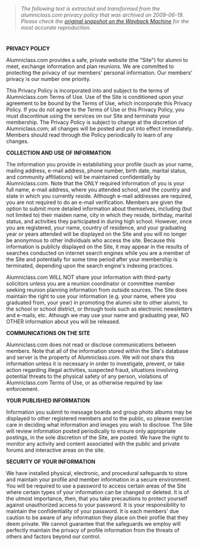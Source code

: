 > *The following text is extracted and transformed from the alumniclass.com privacy policy that was archived on 2009-06-19. Please check the [original snapshot on the Wayback Machine](https://web.archive.org/web/20090619211322id_/http%3A//www.alumniclass.com/privacy_policy.php) for the most accurate reproduction.*

# 

**PRIVACY POLICY**

Alumniclass.com provides a safe, private website (the "Site") for alumni to meet, exchange information and plan reunions. We are committed to protecting the privacy of our members' personal information. Our members' privacy is our number one priority. 

This Privacy Policy is incorporated into and subject to the terms of Alumniclass.com Terms of Use. Use of the Site is conditioned upon your agreement to be bound by the Terms of Use, which incorporate this Privacy Policy. If you do not agree to the Terms of Use or this Privacy Policy, you must discontinue using the services on our Site and terminate your membership. The Privacy Policy is subject to change at the discretion of Alumniclass.com; all changes will be posted and put into effect immediately. Members should read through the Policy periodically to learn of any changes. 

**COLLECTION AND USE OF INFORMATION**

The information you provide in establishing your profile (such as your name, mailing address, e-mail address, phone number, birth date, marital status, and community affiliations) will be maintained confidentially by Alumniclass.com. Note that the ONLY required information of you is your full name, e-mail address, where you attended school, and the country and state in which you currently reside. Although e-mail addresses are required, you are not required to do an e-mail verification. Members are given the option to submit more detailed information about themselves, including (but not limited to) their maiden name, city in which they reside, birthday, marital status, and activities they participated in during high school. However, once you are registered, your name, country of residence, and your graduating year or years attended will be displayed on the Site and you will no longer be anonymous to other individuals who access the site. Because this information is publicly displayed on the Site, it may appear in the results of searches conducted on internet search engines while you are a member of the Site and potentially for some time period after your membership is terminated, depending upon the search engine's indexing practices. 

Alumniclass.com WILL NOT share your information with third-party solicitors unless you are a reunion coordinator or committee member seeking reunion planning information from outside sources. The Site does maintain the right to use your information (e.g. your name, where you graduated from, your year) in promoting the alumni site to other alumni, to the school or school district, or through tools such as electronic newsletters and e-mails, etc. Athough we may use your name and graduating year, NO OTHER information about you will be released.

**COMMUNICATIONS ON THE SITE**

Alumniclass.com does not read or disclose communications between members. Note that all of the information stored within the Site's database and server is the property of Alumniclass.com. We will not share this information unless it is necessary in order to investigate, prevent, or take action regarding illegal activities, suspected fraud, situations involving potential threats to the physical safety of any person, violations of Alumniclass.com Terms of Use, or as otherwise required by law enforcement. 

**YOUR PUBLISHED INFORMATION**

Information you submit to message boards and group photo albums may be displayed to other registered members and to the public, so please exercise care in deciding what information and images you wish to disclose. The Site will review information posted periodically to ensure only appropriate postings, in the sole discretion of the Site, are posted. We have the right to monitor any activity and content associated with the public and private forums and interactive areas on the site. 

**SECURITY OF YOUR INFORMATION**

We have installed physical, electronic, and procedural safeguards to store and maintain your profile and member information in a secure environment. You will be required to use a password to access certain areas of the Site where certain types of your information can be changed or deleted. It is of the utmost importance, then, that you take precautions to protect yourself against unauthorized access to your password. It is your responsibility to maintain the confidentiality of your password. It is each members' due caution to be aware of any information they place on their profile that they deem private. We cannot guarantee that the safeguards we employ will perfectly maintain the privacy of profile information from the threats of others and factors beyond our control.
